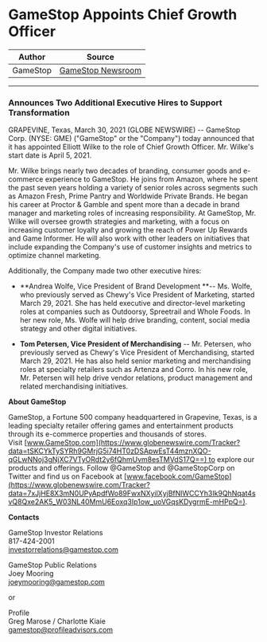 # GameStop Appoints Chief Growth Officer

| Author       | Source       | 
| :-------------: |:-------------:|
| GameStop | [GameStop Newsroom](https://news.gamestop.com/news-releases/news-release-details/gamestop-appoints-chief-growth-officer) | 

---

### Announces Two Additional Executive Hires to Support Transformation

GRAPEVINE, Texas, March 30, 2021 (GLOBE NEWSWIRE) -- GameStop Corp. (NYSE: GME) ("GameStop" or the "Company") today announced that it has appointed Elliott Wilke to the role of Chief Growth Officer. Mr. Wilke's start date is April 5, 2021.

Mr. Wilke brings nearly two decades of branding, consumer goods and e-commerce experience to GameStop. He joins from Amazon, where he spent the past seven years holding a variety of senior roles across segments such as Amazon Fresh, Prime Pantry and Worldwide Private Brands. He began his career at Proctor & Gamble and spent more than a decade in brand manager and marketing roles of increasing responsibility. At GameStop, Mr. Wilke will oversee growth strategies and marketing, with a focus on increasing customer loyalty and growing the reach of Power Up Rewards and Game Informer. He will also work with other leaders on initiatives that include expanding the Company's use of customer insights and metrics to optimize channel marketing.    

Additionally, the Company made two other executive hires:

-   **Andrea Wolfe, Vice President of Brand Development **-- Ms. Wolfe, who previously served as Chewy's Vice President of Marketing, started March 29, 2021. She has held executive and director-level marketing roles at companies such as Outdoorsy, Spreetrail and Whole Foods. In her new role, Ms. Wolfe will help drive branding, content, social media strategy and other digital initiatives.

-   **Tom Petersen, Vice President of Merchandising** -- Mr. Petersen, who previously served as Chewy's Vice President of Merchandising, started March 29, 2021. He has also held senior marketing and merchandising roles at specialty retailers such as Artenza and Corro. In his new role, Mr. Petersen will help drive vendor relations, product management and related merchandising initiatives.

**About GameStop**

GameStop, a Fortune 500 company headquartered in Grapevine, Texas, is a leading specialty retailer offering games and entertainment products through its e-commerce properties and thousands of stores. Visit [www.GameStop.com](https://www.globenewswire.com/Tracker?data=tSKCYkTySYRh9GMrjG5i74HT0zDSApwEsT44mznXQO-qGLwNNoj3gNjXC7VTyORdt2y6fQhmUvm8esTMVdS17Q==) to explore our products and offerings. Follow @GameStop and @GameStopCorp on Twitter and find us on Facebook at [www.facebook.com/GameStop](https://www.globenewswire.com/Tracker?data=7xJjHE8X3mN0UPyApdfWo89FwxNXyilXyjBfNlWCCYh3Ik9QhNqat4svQ8Qxe2AK5_W03NL40MmU6Eoxq3Ip1ow_uoVGqsKDygrmE-mHPpQ=).

**Contacts**

GameStop Investor Relations\
817-424-2001\
[investorrelations@gamestop.com](https://www.globenewswire.com/Tracker?data=AItpXP9IPyCADda1VpSmTb1-aOUXzEuUYkRfzaWqQUU5R0rzFl631PWt1utSZCmo7iFmVirfuBnU0iV_S2xdPURFYBwdBjqM-5D0hs2rX5912agXUiQhgCgxntm-Xvdb)

GameStop Public Relations\
Joey Mooring\
[joeymooring@gamestop.com](https://www.globenewswire.com/Tracker?data=imsCn5D_-R-V-H-i3dw0vfyYIH55Av7ksBe8Kk19gPcktXalJ1CQNOdxBM28lfNpnQZwznFM4LeDKCFx4gWDeE7mRhkF8PPrx1OkkgtHS_E=)

or

Profile\
Greg Marose / Charlotte Kiaie\
[gamestop@profileadvisors.com](https://www.globenewswire.com/Tracker?data=XOxzyoq2z5IlOoGpdwdWRP405ZqXsbMPVRjHhUzAIkVRGiIAERS29XSa0HUJEps6ShoqdSr_5q7qlpy8gCCrwFuP8ZNgO_SzWb_OKIgeCDKhD19HgHnpbb4_qfxwmMyt)
